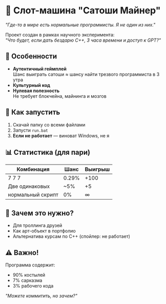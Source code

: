 # 🎰 Слот-машина "Сатоши Майнер"

*"Где-то в мире есть нормальные программисты. Я не один из них."*

Проект создан в рамках научного эксперимента:  
*"Что будет, если дать бездарю C++, 3 часа времени и доступ к GPT?"*

## 📌 Особенности
- **Аутентичный геймплей**  
  Шанс выиграть сатоши ≈ шансу найти трезвого программиста в 3 утра  
- **Культурный код**  
- **Нулевая полезность**  
  Не требует блокчейна, майнинга и мозгов  

## 🚀 Как запустить
1. Скачай папку со всеми файлами
2. Запусти `run.bat`  
3. **Если не работает** — виноват Windows, не я  

## 📊 Статистика (для пари)
| Комбинация       | Шанс      | Выигрыш  |
|------------------|-----------|----------|
|      7️ 7️ 7️       | 0.29%     | +100     |
| Две одинаковых   | ~5%       | +5       |
| нормальный скрипт| 0%        | ∞        |

## 🤔 Зачем это нужно?
- Для троллинга друзей  
- Как арт-объект в портфолио  
- Альтернатива курсам по C++ (спойлер: не работает)  

## ⚠️ Важно!
Программа содержит:  
- 90% костылей  
- 7% сарказма  
- 3% рабочего кода  

*"Можете коммитить, но зачем?"*  
